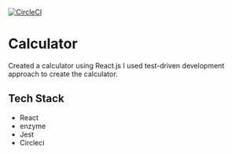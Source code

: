 [![CircleCI](https://circleci.com/gh/shafali03/Calculator-app/tree/master.svg?style=shield)](https://circleci.com/gh/shafali03/Calculator-app/tree/master)


# Calculator 

Created a calculator using React.js I used test-driven development approach to create the calculator.


## Tech Stack

* React
* enzyme
* Jest
* Circleci